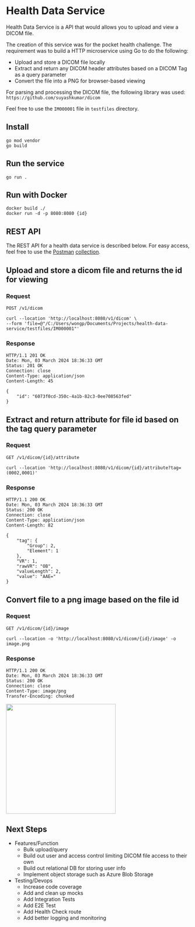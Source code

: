 # Health Data Service

Health Data Service is a API that would allows you to upload and view a DICOM file.

The creation of this service was for the pocket health challenge. The requirement was to build a HTTP microservice using Go to do the following:
- Upload and store a DICOM file locally
- Extract and return any DICOM header attributes based on a DICOM Tag as a query parameter
- Convert the file into a PNG for browser-based viewing

For parsing and processing the DICOM file, the following library was used: `https://github.com/suyashkumar/dicom`

Feel free to use the `IM000001` file in `testfiles` directory.

## Install

    go mod vendor
    go build

## Run the service

    go run .

## Run with Docker

    docker build ./
    docker run -d -p 8080:8080 {id}

## REST API
The REST API for a health data service is described below. For easy access, feel free to use the [Postman](https://www.postman.com/) [collection](https://github.com/wongpatrick/health-data-service/blob/main/Health-Data-Service.postman_collection.json). 

## Upload and store a dicom file and returns the id for viewing
### Request
```POST /v1/dicom ```

    curl --location 'http://localhost:8080/v1/dicom' \
    --form 'file=@"/C:/Users/wongp/Documents/Projects/health-data-service/testfiles/IM000001"'

### Response

    HTTP/1.1 201 OK
    Date: Mon, 03 March 2024 18:36:33 GMT
    Status: 201 OK
    Connection: close
    Content-Type: application/json
    Content-Length: 45

    {
        "id": "6073f0cd-350c-4a1b-82c3-0ee708563fed"
    }


## Extract and return attribute for file id based on the tag query parameter
### Request
```GET /v1/dicom/{id}/attribute ```

    curl --location 'http://localhost:8080/v1/dicom/{id}/attribute?tag=(0002,0001)'

### Response

    HTTP/1.1 200 OK
    Date: Mon, 03 March 2024 18:36:33 GMT
    Status: 200 OK
    Connection: close
    Content-Type: application/json
    Content-Length: 82

    {
        "tag": {
            "Group": 2,
            "Element": 1
        },
        "VR": 1,
        "rawVR": "OB",
        "valueLength": 2,
        "value": "AAE="
    }

## Convert file to a png image based on the file id
### Request
```GET /v1/dicom/{id}/image ```

    curl --location -o 'http://localhost:8080/v1/dicom/{id}/image' -o image.png

### Response

    HTTP/1.1 200 OK
    Date: Mon, 03 March 2024 18:36:33 GMT
    Status: 200 OK
    Connection: close
    Content-Type: image/png
    Transfer-Encoding: chunked

<img src="https://github.com/wongpatrick/health-data-service/blob/main/assets/image.png?raw=true" alt="" width="300">

## Next Steps
- Features/Function
    - Bulk upload/query
    - Build out user and access control limiting DICOM file access to their own
    - Build out relational DB for storing user info
    - Implement object storage such as Azure Blob Storage
- Testing/Devops
    - Increase code coverage
    - Add and clean up mocks
    - Add Integration Tests
    - Add E2E Test
    - Add Health Check route
    - Add better logging and monitoring